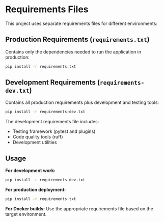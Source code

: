 # Requirements Files

This project uses separate requirements files for different environments:

## Production Requirements (`requirements.txt`)
Contains only the dependencies needed to run the application in production:
```bash
pip install -r requirements.txt
```

## Development Requirements (`requirements-dev.txt`)
Contains all production requirements plus development and testing tools:
```bash
pip install -r requirements-dev.txt
```

The development requirements file includes:
- Testing framework (pytest and plugins)
- Code quality tools (ruff)
- Development utilities

## Usage

**For development work:**
```bash
pip install -r requirements-dev.txt
```

**For production deployment:**
```bash
pip install -r requirements.txt
```

**For Docker builds:** Use the appropriate requirements file based on the target environment.